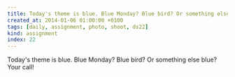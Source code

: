 ```yaml
---
title: Today's theme is blue. Blue Monday? Blue bird? Or something else blue? Your call!
created_at: 2014-01-06 01:00:00 +0100
tags: [daily, assignment, photo, shoot, ds22]
kind: assignment
index: 22
---
```


Today's theme is blue. Blue Monday? Blue bird? Or something else blue? Your call!
